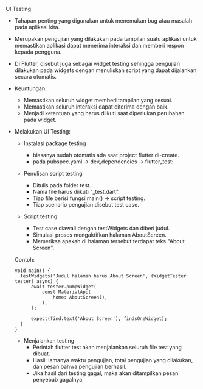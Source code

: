 UI Testing
- Tahapan penting yang digunakan untuk menemukan bug atau masalah pada aplikasi kita.
- Merupakan pengujian yang dilakukan pada tampilan suatu aplikasi untuk memastikan aplikasi dapat menerima interaksi dan memberi respon kepada pengguna.
- Di Flutter, disebut juga sebagai widget testing sehingga pengujian dilakukan pada widgets dengan menuliskan script yang dapat dijalankan secara otomatis.

- Keuntungan: 
  - Memastikan seluruh widget memberi tampilan yang sesuai.
  - Memastikan seluruh interaksi dapat diterima dengan baik.
  - Menjadi ketentuan yang harus diikuti saat diperlukan perubahan pada widget.

- Melakukan UI Testing:
  - Instalasi package testing
    - biasanya sudah otomatis ada saat project flutter di-create.
    - pada pubspec.yaml -> dev_dependencies -> flutter_test: 

  - Penulisan script testing
    - Ditulis pada folder test.
    - Nama file harus diikuti "_test.dart".
    - Tiap file berisi fungsi main() -> script testing.
    - Tiap scenario pengujian disebut test case.

  - Script testing
    - Test case diawali dengan testWidgets dan diberi judul.
    - Simulasi proses mengaktifkan halaman AboutScreen.
    - Memeriksa apakah di halaman tersebut terdapat teks "About Screen".

  Contoh:
  ```
  void main() {
    testWidgets('Judul halaman harus About Screen', (WidgetTester tester) async) {
        await tester.pumpWidget(
            const MaterialApp(
                home: AboutScreen(),
            ),
        );

        expect(find.text('About Screen'), findsOneWidget);
    }
  }
  ```

  - Menjalankan testing
    - Perintah flutter test akan menjalankan seluruh file test yang dibuat.
    - Hasil: lamanya waktu pengujian, total pengujian yang dilakukan, dan pesan bahwa pengujian berhasil.
    - Jika hasil dari testing gagal, maka akan ditampilkan pesan penyebab gagalnya.